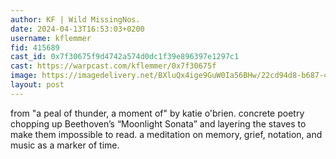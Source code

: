 ```yaml
---
author: KF | Wild MissingNos.
date: 2024-04-13T16:53:03+0200
username: kflemmer
fid: 415689
cast_id: 0x7f30675f9d4742a574d0dc1f39e896397e1297c1
cast: https://warpcast.com/kflemmer/0x7f30675f
image: https://imagedelivery.net/BXluQx4ige9GuW0Ia56BHw/22cd94d8-b687-4a1c-7f4f-fd69a4366d00/original
layout: post
---
```

from "a peal of thunder, a moment of" by katie o'brien. concrete poetry chopping up Beethoven’s “Moonlight Sonata” and layering the staves to make them impossible to read. a meditation on memory, grief, notation, and music as a marker of time.  

<img src='https://imagedelivery.net/BXluQx4ige9GuW0Ia56BHw/22cd94d8-b687-4a1c-7f4f-fd69a4366d00/original' alt='' referrerpolicy='no-referrer'/>